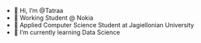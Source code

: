 - 👋 Hi, I’m @Tatraa
- :office: Working Student @ Nokia
- :school: Applied Computer Science Student at Jagiellonian University
- 🌱 I’m currently learning Data Science
